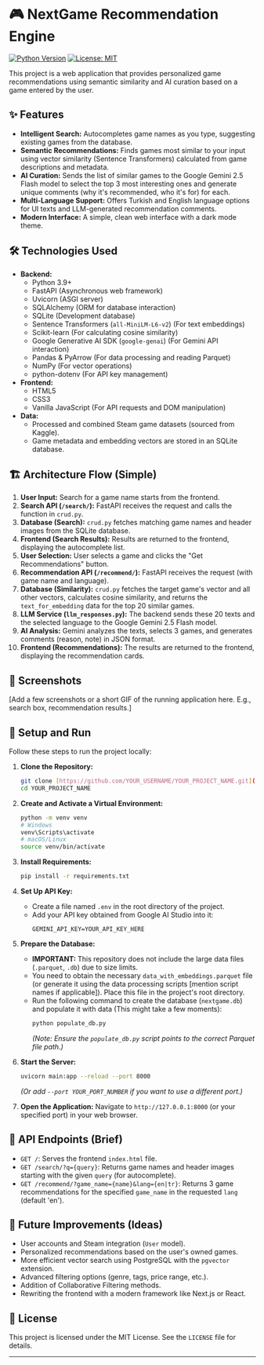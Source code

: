 # 🎮 NextGame Recommendation Engine

[![Python Version](https://img.shields.io/badge/Python-3.9+-blue.svg)](https://www.python.org/)
[![License: MIT](https://img.shields.io/badge/License-MIT-yellow.svg)](https://opensource.org/licenses/MIT)

This project is a web application that provides personalized game recommendations using semantic similarity and AI curation based on a game entered by the user.

## ✨ Features

* **Intelligent Search:** Autocompletes game names as you type, suggesting existing games from the database.
* **Semantic Recommendations:** Finds games most similar to your input using vector similarity (Sentence Transformers) calculated from game descriptions and metadata.
* **AI Curation:** Sends the list of similar games to the Google Gemini 2.5 Flash model to select the top 3 most interesting ones and generate unique comments (why it's recommended, who it's for) for each.
* **Multi-Language Support:** Offers Turkish and English language options for UI texts and LLM-generated recommendation comments.
* **Modern Interface:** A simple, clean web interface with a dark mode theme.

## 🛠️ Technologies Used

* **Backend:**
    * Python 3.9+
    * FastAPI (Asynchronous web framework)
    * Uvicorn (ASGI server)
    * SQLAlchemy (ORM for database interaction)
    * SQLite (Development database)
    * Sentence Transformers (`all-MiniLM-L6-v2`) (For text embeddings)
    * Scikit-learn (For calculating cosine similarity)
    * Google Generative AI SDK (`google-genai`) (For Gemini API interaction)
    * Pandas & PyArrow (For data processing and reading Parquet)
    * NumPy (For vector operations)
    * python-dotenv (For API key management)
* **Frontend:**
    * HTML5
    * CSS3
    * Vanilla JavaScript (For API requests and DOM manipulation)
* **Data:**
    * Processed and combined Steam game datasets (sourced from Kaggle).
    * Game metadata and embedding vectors are stored in an SQLite database.

## 🏗️ Architecture Flow (Simple)

1.  **User Input:** Search for a game name starts from the frontend.
2.  **Search API (`/search/`):** FastAPI receives the request and calls the function in `crud.py`.
3.  **Database (Search):** `crud.py` fetches matching game names and header images from the SQLite database.
4.  **Frontend (Search Results):** Results are returned to the frontend, displaying the autocomplete list.
5.  **User Selection:** User selects a game and clicks the "Get Recommendations" button.
6.  **Recommendation API (`/recommend/`):** FastAPI receives the request (with game name and language).
7.  **Database (Similarity):** `crud.py` fetches the target game's vector and all other vectors, calculates cosine similarity, and returns the `text_for_embedding` data for the top 20 similar games.
8.  **LLM Service (`llm_responses.py`):** The backend sends these 20 texts and the selected language to the Google Gemini 2.5 Flash model.
9.  **AI Analysis:** Gemini analyzes the texts, selects 3 games, and generates comments (reason, note) in JSON format.
10. **Frontend (Recommendations):** The results are returned to the frontend, displaying the recommendation cards.

## 📸 Screenshots

\[Add a few screenshots or a short GIF of the running application here. E.g., search box, recommendation results.]

## 🚀 Setup and Run

Follow these steps to run the project locally:

1.  **Clone the Repository:**
    ```bash
    git clone [https://github.com/YOUR_USERNAME/YOUR_PROJECT_NAME.git](https://github.com/YOUR_USERNAME/YOUR_PROJECT_NAME.git)
    cd YOUR_PROJECT_NAME
    ```

2.  **Create and Activate a Virtual Environment:**
    ```bash
    python -m venv venv
    # Windows
    venv\Scripts\activate
    # macOS/Linux
    source venv/bin/activate
    ```

3.  **Install Requirements:**
    ```bash
    pip install -r requirements.txt
    ```

4.  **Set Up API Key:**
    * Create a file named `.env` in the root directory of the project.
    * Add your API key obtained from Google AI Studio into it:
        ```env
        GEMINI_API_KEY=YOUR_API_KEY_HERE
        ```

5.  **Prepare the Database:**
    * **IMPORTANT:** This repository does not include the large data files (`.parquet`, `.db`) due to size limits.
    * You need to obtain the necessary `data_with_embeddings.parquet` file (or generate it using the data processing scripts \[mention script names if applicable]). Place this file in the project's root directory.
    * Run the following command to create the database (`nextgame.db`) and populate it with data (This might take a few moments):
        ```bash
        python populate_db.py
        ```
        *(Note: Ensure the `populate_db.py` script points to the correct Parquet file path.)*

6.  **Start the Server:**
    ```bash
    uvicorn main:app --reload --port 8000
    ```
    *(Or add `--port YOUR_PORT_NUMBER` if you want to use a different port.)*

7.  **Open the Application:**
    Navigate to `http://127.0.0.1:8000` (or your specified port) in your web browser.

## 📝 API Endpoints (Brief)

* `GET /`: Serves the frontend `index.html` file.
* `GET /search/?q={query}`: Returns game names and header images starting with the given `query` (for autocomplete).
* `GET /recommend/?game_name={name}&lang={en|tr}`: Returns 3 game recommendations for the specified `game_name` in the requested `lang` (default 'en').

## 🌱 Future Improvements (Ideas)

* User accounts and Steam integration (`User` model).
* Personalized recommendations based on the user's owned games.
* More efficient vector search using PostgreSQL with the `pgvector` extension.
* Advanced filtering options (genre, tags, price range, etc.).
* Addition of Collaborative Filtering methods.
* Rewriting the frontend with a modern framework like Next.js or React.

## 📄 License

This project is licensed under the MIT License. See the `LICENSE` file for details.

---